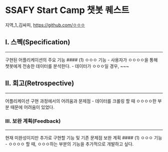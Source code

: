 # SSAFY Start Camp 챗봇 퀘스트

지역_1_김싸피, https://github.com/ㅇㅇㅇ

## I. 스펙(Specification)
<hr>
구현된 어플리케이션의 주요 기능
#### (1) ㅇㅇㅇ 기능
  - 사용자가 ㅇㅇㅇㅇ을 통해 챗봇에게 전송한 데이터를 분석한다.
  - 데이터가 ㅇㅇㅇ일 경우, ~~~

## II. 회고(Retrospective)
<hr>
어플리케이션 구현 과정에서의 어려움과 문제점
  - 데이터를 크롤링 할 때 ㅇㅇㅇㅇ한 부분 때문에 어려움이 있었다.

### III. 보완 계획(Feedback)
<hr>
현재 미완성이지만 추가로 구현할 기능 및 기존 문제점 보완 계획
#### (1) ㅇㅇㅇ 기능
  - ㅇㅇㅇㅇ 할 때, ㅇㅇㅇ하는 부분의 기능을 추가적으로 개발하고 싶다.
